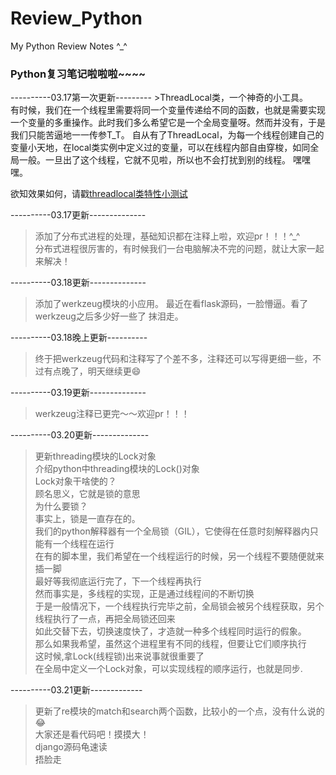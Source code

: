 # Review_Python
My Python Review Notes ^_^</br>
<h3><strong>Python复习笔记啦啦啦~~~~</h3></strong>
----------03.17第一次更新---------
>ThreadLocal类，一个神奇的小工具。</br>
有时候，我们在一个线程里需要将同一个变量传递给不同的函数，也就是需要实现一个变量的多重操作。此时我们多么希望它是一个全局变量呀。然而并没有，于是我们只能苦逼地一一传参T_T。
自从有了ThreadLocal，为每一个线程创建自己的变量小天地，在local类实例中定义过的变量，可以在线程内部自由穿梭，如同全局一般。一旦出了这个线程，它就不见啦，所以也不会打扰到别的线程。
嘿嘿嘿。

欲知效果如何，请戳[threadlocal类特性小测试](https://github.com/wanzifa/Review_Python/blob/master/threadlocal%E7%B1%BB%E7%9A%84%E7%89%B9%E6%80%A7.py)

----------03.17更新--------------
>添加了分布式进程的处理，基础知识都在注释上啦，欢迎pr！！！^_^</br>
分布式进程很厉害的，有时候我们一台电脑解决不完的问题，就让大家一起来解决！

----------03.18更新--------------
>添加了werkzeug模块的小应用。
最近在看flask源码，一脸懵逼。看了werkzeug之后多少好一些了
抹泪走。

----------03.18晚上更新----------
>终于把werkzeug代码和注释写了个差不多，注释还可以写得更细一些，不过有点晚了，明天继续更😄

----------03.19更新--------------
>werkzeug注释已更完～～欢迎pr！！！

----------03.20更新--------------
>更新threading模块的Lock对象</br>
介绍python中threading模块的Lock()对象</br>
Lock对象干啥使的？</br>
顾名思义，它就是锁的意思</br>
为什么要锁？</br>
事实上，锁是一直存在的。</br>
我们的python解释器有一个全局锁（GIL），它使得在任意时刻解释器内只能有一个线程在运行</br>
在有的脚本里，我们希望在一个线程运行的时候，另一个线程不要随便就来插一脚</br>
最好等我彻底运行完了，下一个线程再执行</br>
然而事实是，多线程的实现，正是通过线程间的不断切换</br>
于是一般情况下，一个线程执行完毕之前，全局锁会被另个线程获取，另个线程执行了一点，再把全局锁还回来</br>
如此交替下去，切换速度快了，才造就一种多个线程同时运行的假象。</br>
那么如果我希望，虽然这个进程里有不同的线程，但要让它们顺序执行</br>
这时候,拿Lock(线程锁)出来说事就很重要了</br>
在全局中定义一个Lock对象，可以实现线程的顺序运行，也就是同步.</br>

----------03.21更新-------------
>更新了re模块的match和search两个函数，比较小的一个点，没有什么说的😂</br>
大家还是看代码吧！摸摸大！</br>
django源码龟速读</br>
捂脸走
